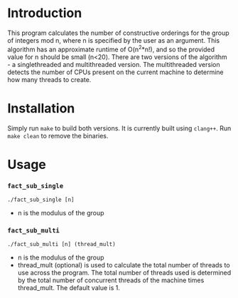 # Introduction

This program calculates the number of constructive orderings for the group of integers mod n, where n is specified by the user as an argument. This algorithm has an approximate runtime of O(n<sup>2</sup>\*n!), and so the provided value for n should be small (n<20). There are two versions of the algorithm - a singlethreaded and multithreaded version. The multithreaded version detects the number of CPUs present on the current machine to determine how many threads to create. 
# Installation

Simply run `make` to build both versions. It is currently built using `clang++`. Run `make clean` to remove the binaries.
# Usage

### `fact_sub_single`

`./fact_sub_single [n]`
* n is the modulus of the group

### `fact_sub_multi`

`./fact_sub_multi [n] (thread_mult)`
* n is the modulus of the group
* thread_mult (optional) is used to calculate the total number of threads to use across the program. The total number of threads used is determined by the total number of concurrent threads of the machine times thread_mult. The default value is 1. 